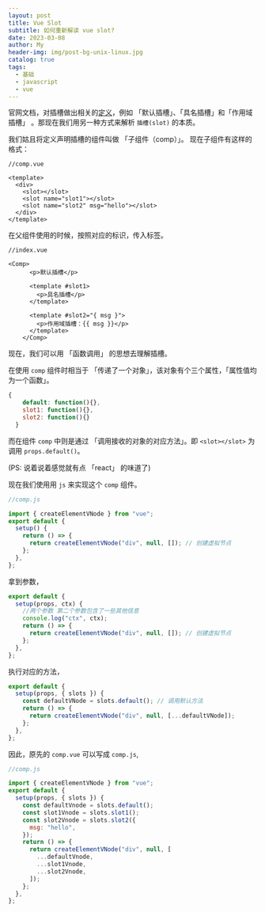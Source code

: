 ```yaml
---
layout: post
title: Vue Slot
subtitle: 如何重新解读 vue slot?
date: 2023-03-08
author: My
header-img: img/post-bg-unix-linux.jpg
catalog: true
tags:
  - 基础
  - javascript
  - vue
---
```


官网文档，对插槽做出相关的[定义](https://cn.vuejs.org/guide/components/slots.html)，例如 「默认插槽」、「具名插槽」和「作用域插槽」 。那现在我们用另一种方式来解析 `插槽(slot)` 的本质。

我们姑且将定义声明插槽的组件叫做 「子组件（comp）」。 现在子组件有这样的格式：

```vue
//comp.vue

<template>
  <div>
    <slot></slot>
    <slot name="slot1"></slot>
    <slot name="slot2" msg="hello"></slot>
  </div>
</template>
```

在父组件使用的时候，按照对应的标识，传入标签。

```vue
//index.vue

<Comp>
      <p>默认插槽</p>

      <template #slot1>
        <p>具名插槽</p>
      </template>

      <template #slot2="{ msg }">
        <p>作用域插槽：{{ msg }}</p>
      </template>
    </Comp>
```

现在，我们可以用 「函数调用」 的思想去理解插槽。

在使用 `comp` 组件时相当于 「传递了一个对象」，该对象有个三个属性，「属性值均为一个函数」。

```js
{
    default: function(){},
    slot1: function(){},
    slot2: function(){}
  }
```

而在组件 `comp` 中则是通过 「调用接收的对象的对应方法」。即 `<slot></slot>` 为调用 `props.default()`。

(PS: 说着说着感觉就有点 「react」 的味道了)

现在我们使用用 `js` 来实现这个 `comp` 组件。

```js
//comp.js

import { createElementVNode } from "vue";
export default {
  setup() {
    return () => {
      return createElementVNode("div", null, []); // 创建虚拟节点
    };
  },
};
```

拿到参数，

```js
export default {
  setup(props, ctx) {
    //两个参数 第二个参数包含了一些其他信息
    console.log("ctx", ctx);
    return () => {
      return createElementVNode("div", null, []); // 创建虚拟节点
    };
  },
};
```

执行对应的方法，

```js
export default {
  setup(props, { slots }) {
    const defaultVNode = slots.default(); // 调用默认方法
    return () => {
      return createElementVNode("div", null, [...defaultVNode]);
    };
  },
};
```

因此，原先的 `comp.vue` 可以写成 `comp.js`,

```js
//comp.js

import { createElementVNode } from "vue";
export default {
  setup(props, { slots }) {
    const defaultVnode = slots.default();
    const slot1Vnode = slots.slot1();
    const slot2Vnode = slots.slot2({
      msg: "hello",
    });
    return () => {
      return createElementVNode("div", null, [
        ...defaultVnode,
        ...slot1Vnode,
        ...slot2Vnode,
      ]);
    };
  },
};
```
